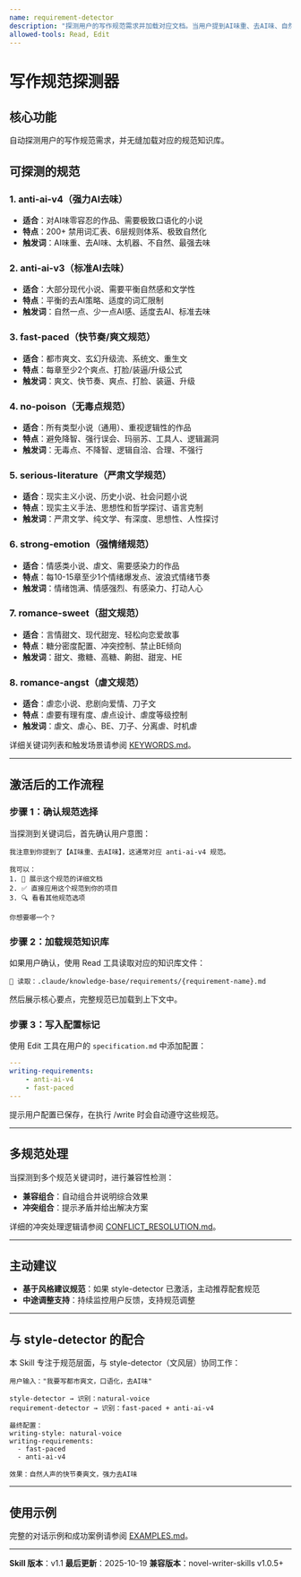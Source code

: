 ```yaml
---
name: requirement-detector
description: "探测用户的写作规范需求并加载对应文档。当用户提到AI味重、去AI味、自然、爽文、快节奏、爽点、无毒点、不降智、严肃文学、有深度、强情绪、打动人、甜文、撒糖、虐文、虐心、BE等关键词时自动激活。适用于讨论写作要求、AI去味方法、节奏控制、情感表达时使用。"
allowed-tools: Read, Edit
---
```


# 写作规范探测器

## 核心功能

自动探测用户的写作规范需求，并无缝加载对应的规范知识库。

## 可探测的规范

### 1. anti-ai-v4（强力AI去味）

- **适合**：对AI味零容忍的作品、需要极致口语化的小说
- **特点**：200+ 禁用词汇表、6层规则体系、极致自然化
- **触发词**：AI味重、去AI味、太机器、不自然、最强去味

### 2. anti-ai-v3（标准AI去味）

- **适合**：大部分现代小说、需要平衡自然感和文学性
- **特点**：平衡的去AI策略、适度的词汇限制
- **触发词**：自然一点、少一点AI感、适度去AI、标准去味

### 3. fast-paced（快节奏/爽文规范）

- **适合**：都市爽文、玄幻升级流、系统文、重生文
- **特点**：每章至少2个爽点、打脸/装逼/升级公式
- **触发词**：爽文、快节奏、爽点、打脸、装逼、升级

### 4. no-poison（无毒点规范）

- **适合**：所有类型小说（通用）、重视逻辑性的作品
- **特点**：避免降智、强行误会、玛丽苏、工具人、逻辑漏洞
- **触发词**：无毒点、不降智、逻辑自洽、合理、不强行

### 5. serious-literature（严肃文学规范）

- **适合**：现实主义小说、历史小说、社会问题小说
- **特点**：现实主义手法、思想性和哲学探讨、语言克制
- **触发词**：严肃文学、纯文学、有深度、思想性、人性探讨

### 6. strong-emotion（强情绪规范）

- **适合**：情感类小说、虐文、需要感染力的作品
- **特点**：每10-15章至少1个情绪爆发点、波浪式情绪节奏
- **触发词**：情绪饱满、情感强烈、有感染力、打动人心

### 7. romance-sweet（甜文规范）

- **适合**：言情甜文、现代甜宠、轻松向恋爱故事
- **特点**：糖分密度配置、冲突控制、禁止BE倾向
- **触发词**：甜文、撒糖、高糖、齁甜、甜宠、HE

### 8. romance-angst（虐文规范）

- **适合**：虐恋小说、悲剧向爱情、刀子文
- **特点**：虐要有理有度、虐点设计、虐度等级控制
- **触发词**：虐文、虐心、BE、刀子、分离虐、时机虐

详细关键词列表和触发场景请参阅 [KEYWORDS.md](KEYWORDS.md)。

---

## 激活后的工作流程

### 步骤 1：确认规范选择

当探测到关键词后，首先确认用户意图：

```
我注意到你提到了【AI味重、去AI味】，这通常对应 anti-ai-v4 规范。

我可以：
1. 📖 展示这个规范的详细文档
2. ✅ 直接应用这个规范到你的项目
3. 🔍 看看其他规范选项

你想要哪一个？
```

### 步骤 2：加载规范知识库

如果用户确认，使用 Read 工具读取对应的知识库文件：

```
📖 读取：.claude/knowledge-base/requirements/{requirement-name}.md
```

然后展示核心要点，完整规范已加载到上下文中。

### 步骤 3：写入配置标记

使用 Edit 工具在用户的 `specification.md` 中添加配置：

```yaml
---
writing-requirements:
    - anti-ai-v4
    - fast-paced
---
```

提示用户配置已保存，在执行 /write 时会自动遵守这些规范。

---

## 多规范处理

当探测到多个规范关键词时，进行兼容性检测：

- **兼容组合**：自动组合并说明综合效果
- **冲突组合**：提示矛盾并给出解决方案

详细的冲突处理逻辑请参阅 [CONFLICT_RESOLUTION.md](CONFLICT_RESOLUTION.md)。

---

## 主动建议

- **基于风格建议规范**：如果 style-detector 已激活，主动推荐配套规范
- **中途调整支持**：持续监控用户反馈，支持规范调整

---

## 与 style-detector 的配合

本 Skill 专注于规范层面，与 style-detector（文风层）协同工作：

```
用户输入："我要写都市爽文，口语化，去AI味"

style-detector → 识别：natural-voice
requirement-detector → 识别：fast-paced + anti-ai-v4

最终配置：
writing-style: natural-voice
writing-requirements:
  - fast-paced
  - anti-ai-v4

效果：自然人声的快节奏爽文，强力去AI味
```

---

## 使用示例

完整的对话示例和成功案例请参阅 [EXAMPLES.md](EXAMPLES.md)。

---

**Skill 版本**：v1.1
**最后更新**：2025-10-19
**兼容版本**：novel-writer-skills v1.0.5+
